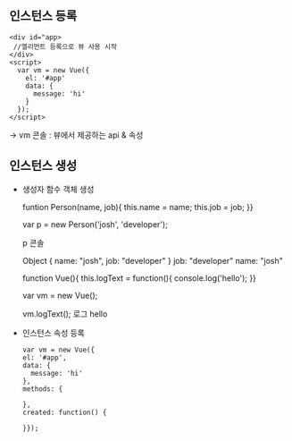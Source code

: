 ## 인스턴스 등록

    <div id="app>
     //엘리먼트 등록으로 뷰 사용 시작
    </div>
    <script>
      var vm = new Vue({
        el: '#app'
        data: {
          message: 'hi'
        }
      });
    </script>

-> vm 콘솔 : 뷰에서 제공하는 api & 속성

## 인스턴스 생성

- 생성자 함수 객체 생성

    funtion Person(name, job){
     this.name = name;
     this.job = job;
    }}
    
    var p = new Person('josh', 'developer');
    
    p 콘솔
    
    Object { name: "josh", job: "developer" }
    job: "developer"
    name: "josh"
  
  
    function Vue(){
    this.logText = function(){
      console.log('hello');
    }}
  
    var vm = new Vue();
  
    vm.logText();
    로그 hello

- 인스턴스 속성 등록

      var vm = new Vue({
      el: '#app',
      data: {
        message: 'hi'
      },
      methods: {
    
      },
      created: function() {
    
      }});
